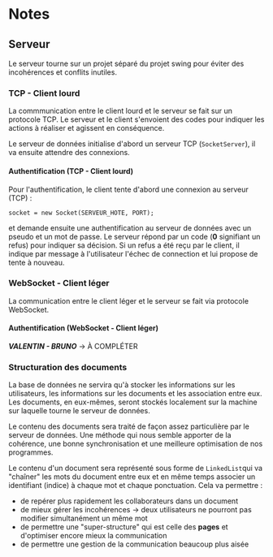 # Notes

## Serveur

Le serveur tourne sur un projet séparé du projet swing pour éviter des incohérences et conflits inutiles.

### TCP - Client lourd

La commmunication entre le client lourd et le serveur se fait sur un protocole TCP. Le serveur et le client s'envoient des codes pour indiquer les actions à réaliser et agissent en conséquence.

Le serveur de données initialise d'abord un serveur TCP (`SocketServer`), il va ensuite attendre des connexions.

#### Authentification (TCP - Client lourd)

Pour l'authentification, le client tente d'abord une connexion au serveur (TCP) :

    socket = new Socket(SERVEUR_HOTE, PORT);

 et demande ensuite une authentification au serveur de données avec un pseudo et un mot de passe. Le serveur répond par un code (**0** signifiant un refus) pour indiquer sa décision. Si un refus a été reçu par le client, il indique par message à l'utilisateur l'échec de connection et lui propose de tente à nouveau.

### WebSocket - Client léger

La communication entre le client léger et le serveur se fait via protocole WebSocket.

#### Authentification (WebSocket - Client léger)

***VALENTIN - BRUNO*** -> À COMPLÉTER

### Structuration des documents

La base de données ne servira qu'à stocker les informations sur les utilisateurs, les informations sur les documents et les association entre eux. Les documents, en eux-mêmes, seront stockés localement sur la machine sur laquelle tourne le serveur de données.

Le contenu des documents sera traité de façon assez particulière par le serveur de données. Une méthode qui nous semble apporter de la cohérence, une bonne synchronisation et une meilleure optimisation de nos programmes.

Le contenu d'un document sera représenté sous forme de `LinkedList`qui va "chaîner" les mots du document entre eux et en même temps associer un identifiant (indice) à chaque mot et chaque ponctuation. Cela va permettre :

- de repérer plus rapidement les collaborateurs dans un document
- de mieux gérer les incohérences -> deux utilisateurs ne pourront pas modifier simultanément un même mot
- de permettre une "super-structure" qui est celle des **pages** et d'optimiser encore mieux la communication
- de permettre une gestion de la communication beaucoup plus aisée

